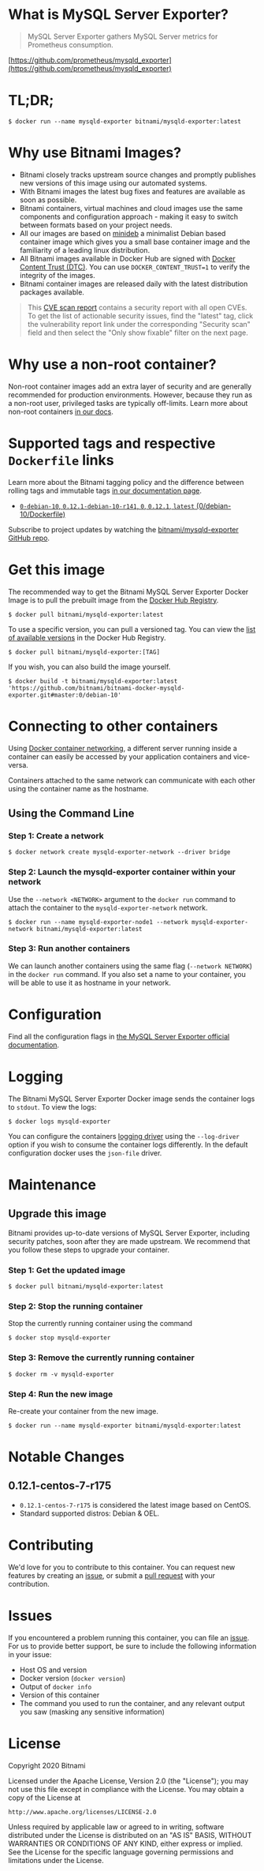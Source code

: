 # What is MySQL Server Exporter?

> MySQL Server Exporter gathers MySQL Server metrics for Prometheus consumption.

[https://github.com/prometheus/mysqld_exporter](https://github.com/prometheus/mysqld_exporter)

# TL;DR;

```console
$ docker run --name mysqld-exporter bitnami/mysqld-exporter:latest
```

# Why use Bitnami Images?

* Bitnami closely tracks upstream source changes and promptly publishes new versions of this image using our automated systems.
* With Bitnami images the latest bug fixes and features are available as soon as possible.
* Bitnami containers, virtual machines and cloud images use the same components and configuration approach - making it easy to switch between formats based on your project needs.
* All our images are based on [minideb](https://github.com/bitnami/minideb) a minimalist Debian based container image which gives you a small base container image and the familiarity of a leading linux distribution.
* All Bitnami images available in Docker Hub are signed with [Docker Content Trust (DTC)](https://docs.docker.com/engine/security/trust/content_trust/). You can use `DOCKER_CONTENT_TRUST=1` to verify the integrity of the images.
* Bitnami container images are released daily with the latest distribution packages available.

> This [CVE scan report](https://quay.io/repository/bitnami/mysqld-exporter?tab=tags) contains a security report with all open CVEs. To get the list of actionable security issues, find the "latest" tag, click the vulnerability report link under the corresponding "Security scan" field and then select the "Only show fixable" filter on the next page.

# Why use a non-root container?

Non-root container images add an extra layer of security and are generally recommended for production environments. However, because they run as a non-root user, privileged tasks are typically off-limits. Learn more about non-root containers [in our docs](https://docs.bitnami.com/tutorials/work-with-non-root-containers/).

# Supported tags and respective `Dockerfile` links

Learn more about the Bitnami tagging policy and the difference between rolling tags and immutable tags [in our documentation page](https://docs.bitnami.com/tutorials/understand-rolling-tags-containers/).

* [`0-debian-10`, `0.12.1-debian-10-r141`, `0`, `0.12.1`, `latest` (0/debian-10/Dockerfile)](https://github.com/bitnami/bitnami-docker-mysqld-exporter/blob/0.12.1-debian-10-r141/0/debian-10/Dockerfile)

Subscribe to project updates by watching the [bitnami/mysqld-exporter GitHub repo](https://github.com/bitnami/bitnami-docker-mysqld-exporter).

# Get this image

The recommended way to get the Bitnami MySQL Server Exporter Docker Image is to pull the prebuilt image from the [Docker Hub Registry](https://hub.docker.com/r/bitnami/mysqld-exporter).

```console
$ docker pull bitnami/mysqld-exporter:latest
```

To use a specific version, you can pull a versioned tag. You can view the [list of available versions](https://hub.docker.com/r/bitnami/mysqld-exporter/tags/) in the Docker Hub Registry.

```console
$ docker pull bitnami/mysqld-exporter:[TAG]
```

If you wish, you can also build the image yourself.

```console
$ docker build -t bitnami/mysqld-exporter:latest 'https://github.com/bitnami/bitnami-docker-mysqld-exporter.git#master:0/debian-10'
```

# Connecting to other containers

Using [Docker container networking](https://docs.docker.com/engine/userguide/networking/), a different server running inside a container can easily be accessed by your application containers and vice-versa.

Containers attached to the same network can communicate with each other using the container name as the hostname.

## Using the Command Line

### Step 1: Create a network

```console
$ docker network create mysqld-exporter-network --driver bridge
```

### Step 2: Launch the mysqld-exporter container within your network

Use the `--network <NETWORK>` argument to the `docker run` command to attach the container to the `mysqld-exporter-network` network.

```console
$ docker run --name mysqld-exporter-node1 --network mysqld-exporter-network bitnami/mysqld-exporter:latest
```

### Step 3: Run another containers

We can launch another containers using the same flag (`--network NETWORK`) in the `docker run` command. If you also set a name to your container, you will be able to use it as hostname in your network.

# Configuration

Find all the configuration flags in [the MySQL Server Exporter official documentation](https://github.com/prometheus/mysqld_exporter#collector-flags).

# Logging

The Bitnami MySQL Server Exporter Docker image sends the container logs to `stdout`. To view the logs:

```console
$ docker logs mysqld-exporter
```

You can configure the containers [logging driver](https://docs.docker.com/engine/admin/logging/overview/) using the `--log-driver` option if you wish to consume the container logs differently. In the default configuration docker uses the `json-file` driver.

# Maintenance

## Upgrade this image

Bitnami provides up-to-date versions of MySQL Server Exporter, including security patches, soon after they are made upstream. We recommend that you follow these steps to upgrade your container.

### Step 1: Get the updated image

```console
$ docker pull bitnami/mysqld-exporter:latest
```

### Step 2: Stop the running container

Stop the currently running container using the command

```console
$ docker stop mysqld-exporter
```

### Step 3: Remove the currently running container

```console
$ docker rm -v mysqld-exporter
```

### Step 4: Run the new image

Re-create your container from the new image.

```console
$ docker run --name mysqld-exporter bitnami/mysqld-exporter:latest
```

# Notable Changes

## 0.12.1-centos-7-r175

- `0.12.1-centos-7-r175` is considered the latest image based on CentOS.
- Standard supported distros: Debian & OEL.

# Contributing

We'd love for you to contribute to this container. You can request new features by creating an [issue](https://github.com/bitnami/bitnami-docker-mysqld-exporter/issues), or submit a [pull request](https://github.com/bitnami/bitnami-docker-mysqld-exporter/pulls) with your contribution.

# Issues

If you encountered a problem running this container, you can file an [issue](https://github.com/bitnami/bitnami-docker-mysqld-exporter/issues/new). For us to provide better support, be sure to include the following information in your issue:

- Host OS and version
- Docker version (`docker version`)
- Output of `docker info`
- Version of this container
- The command you used to run the container, and any relevant output you saw (masking any sensitive information)

# License

Copyright 2020 Bitnami

Licensed under the Apache License, Version 2.0 (the "License");
you may not use this file except in compliance with the License.
You may obtain a copy of the License at

    http://www.apache.org/licenses/LICENSE-2.0

Unless required by applicable law or agreed to in writing, software
distributed under the License is distributed on an "AS IS" BASIS,
WITHOUT WARRANTIES OR CONDITIONS OF ANY KIND, either express or implied.
See the License for the specific language governing permissions and
limitations under the License.
